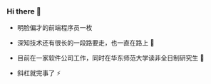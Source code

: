 ### Hi there 👋

- 明脸偏才的前端程序员一枚

- 深知技术还有很长的一段路要走，也一直在路上 🚗

- 目前在一家软件公司工作，同时在华东师范大学读非全日制研究生 🔭

- 斜杠就完事了 ⚡





<!--
**mqjing/mqjing** is a ✨ _special_ ✨ repository because its `README.md` (this file) appears on your GitHub profile.

Here are some ideas to get you started:

- 🔭 I’m currently working on ...
- 🌱 I’m currently learning ...
- 👯 I’m looking to collaborate on ...
- 🤔 I’m looking for help with ...
- 💬 Ask me about ...
- 📫 How to reach me: ...
- 😄 Pronouns: ...
- ⚡ Fun fact: ...


-->
